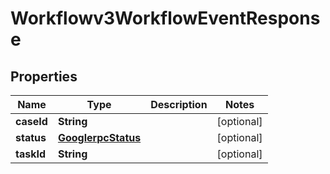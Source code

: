 

# Workflowv3WorkflowEventResponse


## Properties

| Name | Type | Description | Notes |
|------------ | ------------- | ------------- | -------------|
|**caseId** | **String** |  |  [optional] |
|**status** | [**GooglerpcStatus**](GooglerpcStatus.md) |  |  [optional] |
|**taskId** | **String** |  |  [optional] |




